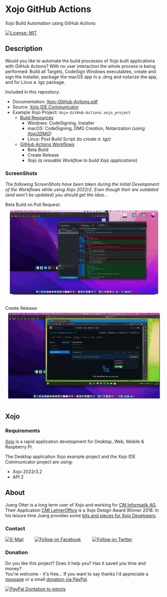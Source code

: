 # Xojo GitHub Actions
Xojo Build Automation using GitHub Actions

[![License: MIT](https://img.shields.io/badge/License-MIT-green.svg)](LICENSE)

## Description
Would you like to automate the build processes of Xojo built applications with GitHub Actions? With no user interaction the whole process is being performed: Build all Targets, CodeSign Windows executables, create and sign the installer, package the macOS app in a .dmg and notarize the app, and for Linux a .tgz package.

Included in this repository:
- Documentation: [Xojo-GitHub-Actions.pdf](./docs/Xojo-GitHub-Actions.pdf)
- Source: [Xojo IDE Communicator](./xojo-ide-communicator/)
- Example Xojo Project: ```Xojo-GitHub-Actions.xojo_project```
  - [Build Resources](./_build/)
    - Windows: CodeSigning, Installer
    - macOS: CodeSigning, DMG Creation, Notarization *(using [Xojo2DMG](https://github.com/jo-tools/xojo2dmg))*
    - Linux: Post Build Script *(to create a .tgz)*
  - [GitHub Actions Workflows](./.github/workflows/)
    - Beta Build
    - Create Release
    - Xojo *(a resuable Workflow to build Xojo applications*)

### ScreenShots
*The following ScreenShots have been taken during the initial Development of the Workflows while using Xojo 2022r2. Even though their are outdated (and won't be updated) you should get the idea...*

Beta Build on Pull Request:  
![ScreenShot: Beta Build on Pull Request](docs/Beta-Build.gif?raw=true)

Create Release:  
![ScreenShot: Create Release](docs/Create-Release.gif?raw=true)

## Xojo
### Requirements
[Xojo](https://www.xojo.com/) is a rapid application development for Desktop, Web, Mobile & Raspberry Pi.  

The Desktop application Xojo example project and the Xojo IDE Communicator project are using:
- Xojo 2022r3.2
- API 2

## About
Juerg Otter is a long term user of Xojo and working for [CM Informatik AG](https://cmiag.ch/). Their Application [CMI LehrerOffice](https://cmi-bildung.ch/) is a Xojo Design Award Winner 2018. In his leisure time Juerg provides some [bits and pieces for Xojo Developers](https://www.jo-tools.ch/).

### Contact
[![E-Mail](https://img.shields.io/static/v1?style=social&label=E-Mail&message=xojo@jo-tools.ch)](mailto:xojo@jo-tools.ch)
&emsp;&emsp;
[![Follow on Facebook](https://img.shields.io/static/v1?style=social&logo=facebook&label=Facebook&message=juerg.otter)](https://www.facebook.com/juerg.otter)
&emsp;&emsp;
[![Follow on Twitter](https://img.shields.io/twitter/follow/juergotter?style=social)](https://twitter.com/juergotter)

### Donation
Do you like this project? Does it help you? Has it saved you time and money?  
You're welcome - it's free... If you want to say thanks I'd appreciate a [message](mailto:xojo@jo-tools.ch) or a small [donation via PayPal](https://paypal.me/jotools).  

[![PayPal Dontation to jotools](https://img.shields.io/static/v1?style=social&logo=paypal&label=PayPal&message=jotools)](https://paypal.me/jotools)
